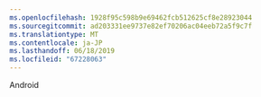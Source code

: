 ```yaml
---
ms.openlocfilehash: 1928f95c598b9e69462fcb512625cf8e28923044
ms.sourcegitcommit: ad203331ee9737e82ef70206ac04eeb72a5f9c7f
ms.translationtype: MT
ms.contentlocale: ja-JP
ms.lasthandoff: 06/18/2019
ms.locfileid: "67228063"
---
```

Android